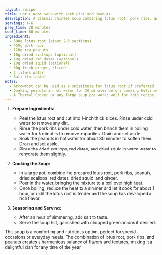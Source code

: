 ```yaml
---
layout: recipe
title: Lotus Root Soup with Pork Ribs and Peanuts
description: A classic Chinese soup combining lotus root, pork ribs, and peanuts for a hearty and flavorful dish.
servings: 4-6
prep_time: 20 minutes
cook_time: 60 minutes
ingredients:
  - 500g lotus root (about 2-3 sections)
  - 450g pork ribs
  - 120g raw peanuts
  - 10g dried scallops (optional)
  - 10g dried red dates (optional)
  - 10g dried squid (optional)
  - 30g fresh ginger, sliced
  - 2 liters water
  - Salt (to taste)
notes:
  - Arrowroot can be used as a substitute for lotus root if preferred.
  - Soaking peanuts in hot water for 30 minutes before cooking helps soften them.
  - A Thermal Cooker or any large soup pot works well for this recipe.
---
```


1. **Prepare Ingredients:**
   - Peel the lotus root and cut into 1-inch thick slices. Rinse under cold water to remove any dirt.
   - Rinse the pork ribs under cold water, then blanch them in boiling water for 5 minutes to remove impurities. Drain and set aside.
   - Soak the peanuts in hot water for about 30 minutes to soften them. Drain and set aside.
   - Rinse the dried scallops, red dates, and dried squid in warm water to rehydrate them slightly.

2. **Cooking the Soup:**
   - In a large pot, combine the prepared lotus root, pork ribs, peanuts, dried scallops, red dates, dried squid, and ginger.
   - Pour in the water, bringing the mixture to a boil over high heat.
   - Once boiling, reduce the heat to a simmer and let it cook for about 1 hour, or until the lotus root is tender and the soup has developed a rich flavor.

3. **Seasoning and Serving:**
   - After an hour of simmering, add salt to taste.
   - Serve the soup hot, garnished with chopped green onions if desired.

This soup is a comforting and nutritious option, perfect for special occasions or everyday meals. The combination of lotus root, pork ribs, and peanuts creates a harmonious balance of flavors and textures, making it a delightful dish for any time of the year.
